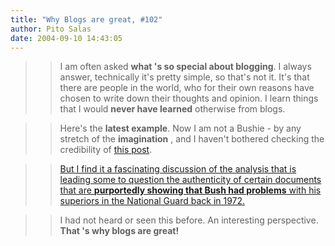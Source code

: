 ```yaml
---
title: "Why Blogs are great, #102"
author: Pito Salas
date: 2004-09-10 14:43:05
---
```


>>

>> I am often asked **what 's so special about blogging**. I always answer,
technically it's pretty simple, so that's not it. It's that there are people
in the world, who for their own reasons have chosen to write down their
thoughts and opinion. I learn things that I would **never have learned**
otherwise from blogs.

>>

>> Here's the **latest example**. Now I am not a Bushie - by any stretch of
the **imagination** , and I haven't bothered checking the credibility of [this
post](<http://www.hughhewitt.com/#postid874>).

>>

>> [But I find it a fascinating discussion of the analysis that is leading
some to question the authenticity of certain documents that are **purportedly
showing that Bush had problems** with his superiors in the National Guard back
in 1972.](<http://www.hughhewitt.com/#postid874>)

>>

>> I had not heard or seen this before. An interesting perspective. **That 's
why blogs are great!**


